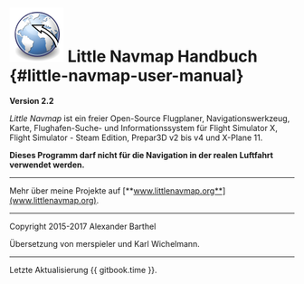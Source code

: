 # ![Little Navmap](../images/littlenavmap.svg "Little Navmap") Little Navmap Handbuch {#little-navmap-user-manual}

**Version 2.2**

_Little Navmap_ ist ein freier Open-Source Flugplaner, Navigationswerkzeug, Karte, Flughafen-Suche- und Informationssystem für Flight Simulator X, Flight Simulator - Steam Edition, Prepar3D v2 bis v4 und X-Plane 11.

**Dieses Programm darf nicht für die Navigation in der realen Luftfahrt verwendet werden.**

---

Mehr über meine Projekte auf [**www.littlenavmap.org**](www.littlenavmap.org).

---

Copyright 2015-2017 Alexander Barthel

Übersetzung von merspieler und Karl Wichelmann.

---

Letzte Aktualisierung {{ gitbook.time }}.
